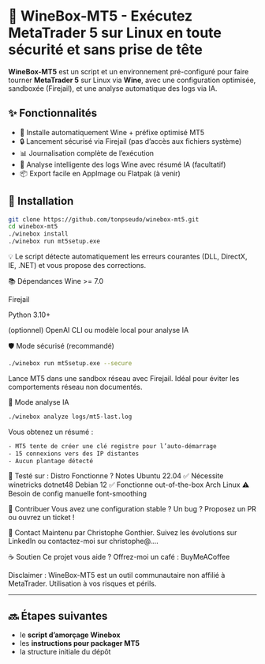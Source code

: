 # 🧠 WineBox-MT5 - Exécutez MetaTrader 5 sur Linux en toute sécurité et sans prise de tête

**WineBox-MT5** est un script et un environnement pré-configuré pour faire tourner **MetaTrader 5** sur Linux via **Wine**, avec une configuration optimisée, sandboxée (Firejail), et une analyse automatique des logs via IA.

## ✨ Fonctionnalités

- 🔧 Installe automatiquement Wine + préfixe optimisé MT5
- 🔒 Lancement sécurisé via Firejail (pas d’accès aux fichiers système)
- 📊 Journalisation complète de l’exécution
- 🤖 Analyse intelligente des logs Wine avec résumé IA (facultatif)
- 📦 Export facile en AppImage ou Flatpak (à venir)

## 🚀 Installation

```bash
git clone https://github.com/tonpseudo/winebox-mt5.git
cd winebox-mt5
./winebox install
./winebox run mt5setup.exe
```
💡 Le script détecte automatiquement les erreurs courantes (DLL, DirectX, IE, .NET) et vous propose des corrections.

📚 Dépendances
Wine >= 7.0

Firejail

Python 3.10+

(optionnel) OpenAI CLI ou modèle local pour analyse IA

🛡️ Mode sécurisé (recommandé)
```bash
./winebox run mt5setup.exe --secure
```
Lance MT5 dans une sandbox réseau avec Firejail. Idéal pour éviter les comportements réseau non documentés.

🤖 Mode analyse IA
```bash
./winebox analyze logs/mt5-last.log
```
Vous obtenez un résumé :

```bash
- MT5 tente de créer une clé registre pour l’auto-démarrage
- 15 connexions vers des IP distantes
- Aucun plantage détecté
```
🧪 Testé sur :
Distro	Fonctionne ?	Notes
Ubuntu 22.04	✅	Nécessite winetricks dotnet48
Debian 12	✅	Fonctionne out-of-the-box
Arch Linux	⚠️	Besoin de config manuelle font-smoothing

📩 Contribuer
Vous avez une configuration stable ? Un bug ? Proposez un PR ou ouvrez un ticket !

💬 Contact
Maintenu par Christophe Gonthier. Suivez les évolutions sur LinkedIn ou contactez-moi sur christophe@....

☕ Soutien
Ce projet vous aide ? Offrez-moi un café : BuyMeACoffee

Disclaimer : WineBox-MT5 est un outil communautaire non affilié à MetaTrader. Utilisation à vos risques et périls.


---

## 🔜 Étapes suivantes

   - le **script d’amorçage Winebox**
   - les **instructions pour packager MT5**
   - la structure initiale du dépôt
